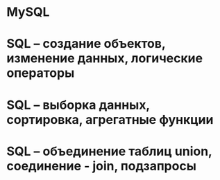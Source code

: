 # MySQL
# SQL – создание объектов, изменение данных, логические операторы
# SQL – выборка данных, сортировка, агрегатные функции
# SQL – объединение таблиц union, соединение - join, подзапросы
